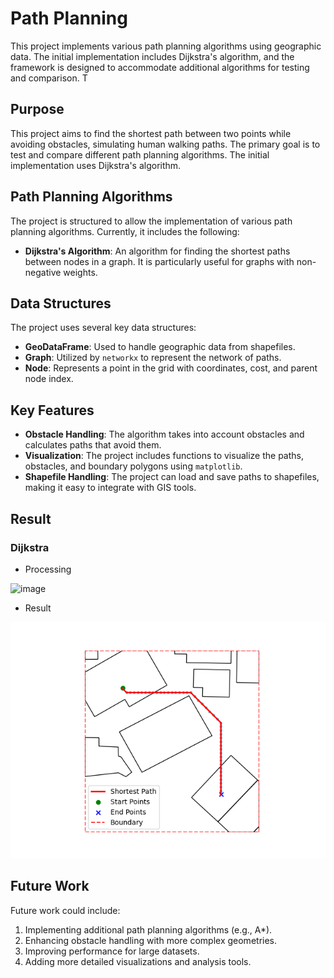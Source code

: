 # Path Planning

This project implements various path planning algorithms using geographic data. The initial implementation includes Dijkstra's algorithm, and the framework is designed to accommodate additional algorithms for testing and comparison. T

## Purpose

This project aims to find the shortest path between two points while avoiding obstacles, simulating human walking paths. The primary goal is to test and compare different path planning algorithms. The initial implementation uses Dijkstra's algorithm.

## Path Planning Algorithms

The project is structured to allow the implementation of various path planning algorithms. Currently, it includes the following:

- **Dijkstra's Algorithm**: An algorithm for finding the shortest paths between nodes in a graph. It is particularly useful for graphs with non-negative weights.

## Data Structures

The project uses several key data structures:

- **GeoDataFrame**: Used to handle geographic data from shapefiles.
- **Graph**: Utilized by `networkx` to represent the network of paths.
- **Node**: Represents a point in the grid with coordinates, cost, and parent node index.

## Key Features

- **Obstacle Handling**: The algorithm takes into account obstacles and calculates paths that avoid them.
- **Visualization**: The project includes functions to visualize the paths, obstacles, and boundary polygons using `matplotlib`.
- **Shapefile Handling**: The project can load and save paths to shapefiles, making it easy to integrate with GIS tools.

## Result

### Dijkstra
- Processing
  
![image](https://github.com/user-attachments/assets/8225d1fb-85f0-45d9-8841-8061ae9d9071)
- Result
  
![Dijkstra](https://github.com/skyflying/path_planning/blob/main/Result/Dijkstra_result.png)


## Future Work
Future work could include:

1. Implementing additional path planning algorithms (e.g., A*).
2. Enhancing obstacle handling with more complex geometries.
3. Improving performance for large datasets.
4. Adding more detailed visualizations and analysis tools.

